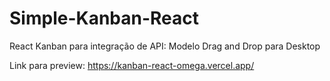 # Simple-Kanban-React

React Kanban para integração de API:
Modelo Drag and Drop para Desktop

Link para preview: https://kanban-react-omega.vercel.app/
